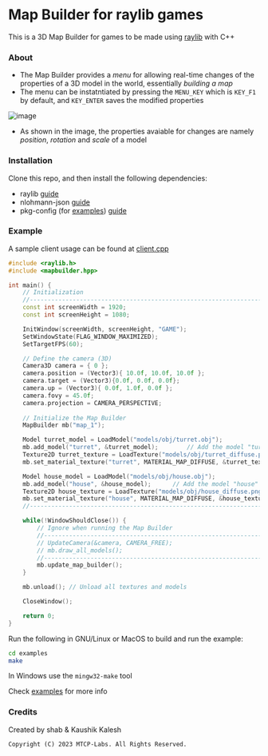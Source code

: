 # Map Builder for raylib games

This is a 3D Map Builder for games to be made using [raylib](https://www.raylib.com/) with C++

### About
- The Map Builder provides a *menu* for allowing real-time changes of the properties of a 3D model in the world, essentially *building a map*    
- The menu can be instatntiated by pressing the `MENU_KEY` which is `KEY_F1` by default, and `KEY_ENTER` saves the modified properties

![image](https://github.com/Kaushik-Kalesh/MapBuilder/assets/67593056/774b1b8e-36c2-44cc-914e-60976cc48741)  

- As shown in the image, the properties avaiable for changes are namely *position*, *rotation* and *scale* of a model

### Installation
Clone this repo, and then install the following dependencies:
- raylib [guide](https://github.com/raysan5/raylib/blob/master/README.md)
- nlohmann-json [guide](https://json.nlohmann.me/integration/package_managers/#cocoapods)
- pkg-config (for [examples](MapBuilder/examples/)) [guide](https://www.google.com/search?q=pkg-config+install&oq=pkg-config+install&sourceid=chrome&ie=UTF-8)

### Example
A sample client usage can be found at [client.cpp](MapBuilder/examples/src/client.cpp)
```cpp
#include <raylib.h>
#include <mapbuilder.hpp>

int main() {
    // Initialization
    //--------------------------------------------------------------------------------------
    const int screenWidth = 1920;
    const int screenHeight = 1080;

    InitWindow(screenWidth, screenHeight, "GAME");
    SetWindowState(FLAG_WINDOW_MAXIMIZED);                               
    SetTargetFPS(60);

    // Define the camera (3D)
    Camera3D camera = { 0 };
    camera.position = (Vector3){ 10.0f, 10.0f, 10.0f }; 
    camera.target = (Vector3){0.0f, 0.0f, 0.0f};                      
    camera.up = (Vector3){ 0.0f, 1.0f, 0.0f };       
    camera.fovy = 45.0f;                                
    camera.projection = CAMERA_PERSPECTIVE; 
    
    // Initialize the Map Builder
    MapBuilder mb("map_1");

    Model turret_model = LoadModel("models/obj/turret.obj");
    mb.add_model("turret", &turret_model);        // Add the model "turret" to the Map Builder
    Texture2D turret_texture = LoadTexture("models/obj/turret_diffuse.png");
    mb.set_material_texture("turret", MATERIAL_MAP_DIFFUSE, &turret_texture);

    Model house_model = LoadModel("models/obj/house.obj");
    mb.add_model("house", &house_model);      // Add the model "house" to the Map Builder
    Texture2D house_texture = LoadTexture("models/obj/house_diffuse.png");
    mb.set_material_texture("house", MATERIAL_MAP_DIFFUSE, &house_texture);
    //--------------------------------------------------------------------------------------

    while(!WindowShouldClose()) {
        // Ignore when running the Map Builder
        //----------------------------------------------------------------
        // UpdateCamera(&camera, CAMERA_FREE);        
        // mb.draw_all_models();
        //----------------------------------------------------------------
        mb.update_map_builder();
    }  

    mb.unload(); // Unload all textures and models

    CloseWindow();

    return 0;
}
```

Run the following in GNU/Linux or MacOS to build and run the example:
```bash
cd examples
make
```
In Windows use the `mingw32-make` tool  

Check [examples](MapBuilder/examples/) for more info

### Credits
Created by shab & Kaushik Kalesh

`Copyright (C) 2023 MTCP-Labs. All Rights Reserved.`
